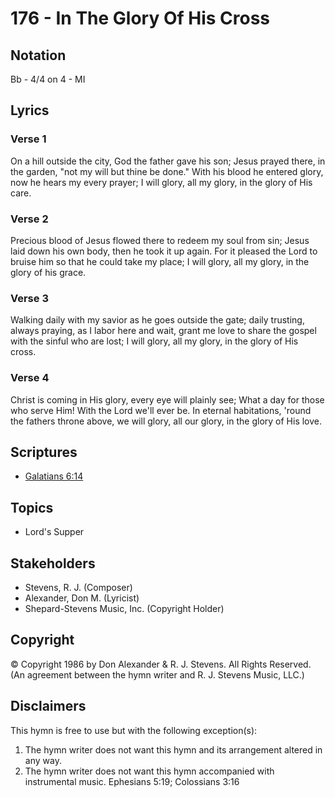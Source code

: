# 176 - In The Glory Of His Cross

## Notation

Bb - 4/4 on 4 - MI

## Lyrics

### Verse 1

On a hill outside the city, God the father gave his son; Jesus prayed there, in the garden, "not my will but thine be done." With his blood he entered glory, now he hears my every prayer; I will glory, all my glory, in the glory of His care.

### Verse 2

Precious blood of Jesus flowed there to redeem my soul from sin; Jesus laid down his own body, then he took it up again. For it pleased the Lord to bruise him so that he could take my place; I will glory, all my glory, in the glory of his grace.

### Verse 3

Walking daily with my savior as he goes outside the gate; daily trusting, always praying, as I labor here and wait, grant me love to share the gospel with the sinful who are lost; I will glory, all my glory, in the glory of His cross.

### Verse 4

Christ is coming in His glory, every eye will plainly see; What a day for those who serve Him! With the Lord we'll ever be. In eternal habitations, 'round the fathers throne above, we will glory, all our glory, in the glory of His love.


## Scriptures

- [Galatians 6:14](https://www.biblegateway.com/passage/?search=Galatians%206%3A14)

## Topics

- Lord's Supper

## Stakeholders

- Stevens, R. J. (Composer)
- Alexander, Don M. (Lyricist)
- Shepard-Stevens Music, Inc. (Copyright Holder)

## Copyright

© Copyright 1986 by Don Alexander & R. J. Stevens. All Rights Reserved.
(An agreement between the hymn writer and R. J. Stevens Music, LLC.)

## Disclaimers

This hymn is free to use but with the following exception(s):
1. The hymn writer does not want this hymn and its arrangement altered in any way.
2. The hymn writer does not want this hymn accompanied with instrumental music.
Ephesians 5:19; Colossians 3:16

